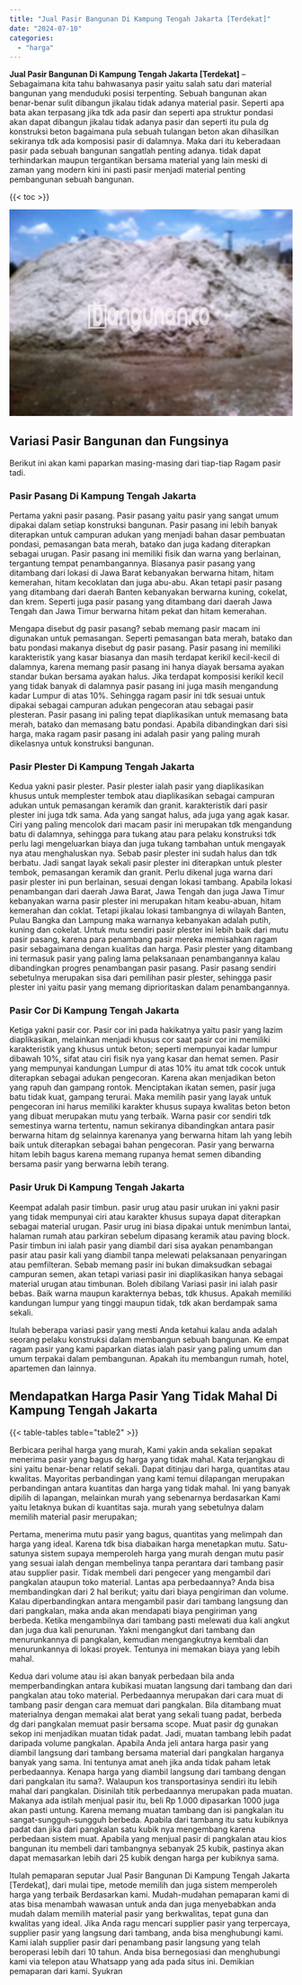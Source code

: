 ```yaml
---
title: "Jual Pasir Bangunan Di Kampung Tengah Jakarta [Terdekat]"
date: "2024-07-10"
categories: 
  - "harga"
---
```


**Jual Pasir Bangunan Di Kampung Tengah Jakarta \[Terdekat\]** – Sebagaimana kita tahu bahwasanya pasir yaitu salah satu dari material bangunan yang menduduki posisi terpenting. Sebuah bangunan akan benar-benar sulit dibangun jikalau tidak adanya material pasir. Seperti apa bata akan terpasang jika tdk ada pasir dan seperti apa struktur pondasi akan dapat dibangun jikalau tidak adanya pasir dan seperti itu pula dg konstruksi beton bagaimana pula sebuah tulangan beton akan dihasilkan sekiranya tdk ada komposisi pasir di dalamnya. Maka dari itu keberadaan pasir pada sebuah bangunan sangatlah penting adanya. tidak dapat terhindarkan maupun tergantikan bersama material yang lain meski di zaman yang modern kini ini pasti pasir menjadi material penting pembangunan sebuah bangunan.

{{< toc >}}

![Jual Pasir Bangunan Di Kampung Tengah Jakarta [Terdekat]](/images/jual-pasir-bangunan-13.png)

## Variasi Pasir Bangunan dan Fungsinya

Berikut ini akan kami paparkan masing-masing dari tiap-tiap Ragam pasir tadi.

### Pasir Pasang Di Kampung Tengah Jakarta

Pertama yakni pasir pasang. Pasir pasang yaitu pasir yang sangat umum dipakai dalam setiap konstruksi bangunan. Pasir pasang ini lebih banyak diterapkan untuk campuran adukan yang menjadi bahan dasar pembuatan pondasi, pemasangan bata merah, batako dan juga kadang diterapkan sebagai urugan. Pasir pasang ini memiliki fisik dan warna yang berlainan, tergantung tempat penambangannya. Biasanya pasir pasang yang ditambang dari lokasi di Jawa Barat kebanyakan berwarna hitam, hitam kemerahan, hitam kecoklatan dan juga abu-abu. Akan tetapi pasir pasang yang ditambang dari daerah Banten kebanyakan berwarna kuning, cokelat, dan krem. Seperti juga pasir pasang yang ditambang dari daerah Jawa Tengah dan Jawa Timur berwarna hitam pekat dan hitam kemerahan.

Mengapa disebut dg pasir pasang? sebab memang pasir macam ini digunakan untuk pemasangan. Seperti pemasangan bata merah, batako dan batu pondasi makanya disebut dg pasir pasang. Pasir pasang ini memiliki karakteristik yang kasar biasanya dan masih terdapat kerikil kecil-kecil di dalamnya, karena memang pasir pasang ini hanya diayak bersama ayakan standar bukan bersama ayakan halus. Jika terdapat komposisi kerikil kecil yang tidak banyak di dalamnya pasir pasang ini juga masih mengandung kadar Lumpur di atas 10%. Sehingga ragam pasir ini tdk sesuai untuk dipakai sebagai campuran adukan pengecoran atau sebagai pasir plesteran. Pasir pasang ini paling tepat diaplikasikan untuk memasang bata merah, batako dan memasang batu pondasi. Apabila dibandingkan dari sisi harga, maka ragam pasir pasang ini adalah pasir yang paling murah dikelasnya untuk konstruksi bangunan.

### Pasir Plester Di Kampung Tengah Jakarta

Kedua yakni pasir plester. Pasir plester ialah pasir yang diaplikasikan khusus untuk memplester tembok atau diaplikasikan sebagai campuran adukan untuk pemasangan keramik dan granit. karakteristik dari pasir plester ini juga tdk sama. Ada yang sangat halus, ada juga yang agak kasar. Ciri yang paling mencolok dari macam pasir ini merupakan tdk mengandung batu di dalamnya, sehingga para tukang atau para pelaku konstruksi tdk perlu lagi mengeluarkan biaya dan juga tukang tambahan untuk mengayak nya atau menghaluskan nya. Sebab pasir plester ini sudah halus dan tdk berbatu. Jadi sangat layak sekali pasir plester ini diterapkan untuk plester tembok, pemasangan keramik dan granit. Perlu dikenal juga warna dari pasir plester ini pun berlainan, sesuai dengan lokasi tambang. Apabila lokasi penambangan dari daerah Jawa Barat, Jawa Tengah dan juga Jawa Timur kebanyakan warna pasir plester ini merupakan hitam keabu-abuan, hitam kemerahan dan coklat. Tetapi jikalau lokasi tambangnya di wilayah Banten, Pulau Bangka dan Lampung maka warnanya kebanyakan adalah putih, kuning dan cokelat. Untuk mutu sendiri pasir plester ini lebih baik dari mutu pasir pasang, karena para penambang pasir mereka memisahkan ragam pasir sebagaimana dengan kualitas dan harga. Pasir plester yang ditambang ini termasuk pasir yang paling lama pelaksanaan penambangannya kalau dibandingkan progres penambangan pasir pasang. Pasir pasang sendiri sebetulnya merupakan sisa dari pemilihan pasir plester, sehingga pasir plester ini yaitu pasir yang memang diprioritaskan dalam penambangannya.

### Pasir Cor Di Kampung Tengah Jakarta

Ketiga yakni pasir cor. Pasir cor ini pada hakikatnya yaitu pasir yang lazim diaplikasikan, melainkan menjadi khusus cor saat pasir cor ini memiliki karakteristik yang khusus untuk beton; seperti mempunyai kadar lumpur dibawah 10%, sifat atau ciri fisik nya yang kasar dan hemat semen. Pasir yang mempunyai kandungan Lumpur di atas 10% itu amat tdk cocok untuk diterapkan sebagai adukan pengecoran. Karena akan menjadikan beton yang rapuh dan gampang rontok. Menciptakan ikatan semen, pasir juga batu tidak kuat, gampang terurai. Maka memilih pasir yang layak untuk pengecoran ini harus memiliki karakter khusus supaya kwalitas beton beton yang dibuat merupakan mutu yang terbaik. Warna pasir cor sendiri tdk semestinya warna tertentu, namun sekiranya dibandingkan antara pasir berwarna hitam dg selainnya karenanya yang berwarna hitam lah yang lebih baik untuk diterapkan sebagai bahan pengecoran. Pasir yang berwarna hitam lebih bagus karena memang rupanya hemat semen dibanding bersama pasir yang berwarna lebih terang.

### Pasir Uruk Di Kampung Tengah Jakarta

Keempat adalah pasir timbun. pasir urug atau pasir urukan ini yakni pasir yang tidak mempunyai ciri atau karakter khusus supaya dapat diterapkan sebagai material urugan. Pasir urug ini biasa dipakai untuk menimbun lantai, halaman rumah atau parkiran sebelum dipasang keramik atau paving block. Pasir timbun ini ialah pasir yang diambil dari sisa ayakan penambangan pasir atau pasir kali yang diambil tanpa melewati pelaksanaan penyaringan atau pemfilteran. Sebab memang pasir ini bukan dimaksudkan sebagai campuran semen, akan tetapi variasi pasir ini diaplikasikan hanya sebagai material urugan atau timbunan. Boleh dibilang Variasi pasir ini ialah pasir bebas. Baik warna maupun karakternya bebas, tdk khusus. Apakah memiliki kandungan lumpur yang tinggi maupun tidak, tdk akan berdampak sama sekali.

Itulah beberapa variasi pasir yang mesti Anda ketahui kalau anda adalah seorang pelaku konstruksi dalam membangun sebuah bangunan. Ke empat ragam pasir yang kami paparkan diatas ialah pasir yang paling umum dan umum terpakai dalam pembangunan. Apakah itu membangun rumah, hotel, apartemen dan lainnya.

## Mendapatkan Harga Pasir Yang Tidak Mahal Di Kampung Tengah Jakarta

{{< table-tables table="table2" >}}

Berbicara perihal harga yang murah, Kami yakin anda sekalian sepakat menerima pasir yang bagus dg harga yang tidak mahal. Kata terjangkau di sini yaitu benar-benar relatif sekali. Dapat ditinjau dari harga, quantitas atau kwalitas. Mayoritas perbandingan yang kami temui dilapangan merupakan perbandingan antara kuantitas dan harga yang tidak mahal. Ini yang banyak dipilih di lapangan, melainkan murah yang sebenarnya berdasarkan Kami yaitu letaknya bukan di kuantitas saja. murah yang sebetulnya dalam memilih material pasir merupakan;

Pertama, menerima mutu pasir yang bagus, quantitas yang melimpah dan harga yang ideal. Karena tdk bisa diabaikan harga menetapkan mutu. Satu-satunya sistem supaya memperoleh harga yang murah dengan mutu pasir yang sesuai ialah dengan membelinya tanpa perantara dari tambang pasir atau supplier pasir. Tidak membeli dari pengecer yang mengambil dari pangkalan ataupun toko material. Lantas apa perbedaannya? Anda bisa membandingkan dari 2 hal berikut; yaitu dari biaya pengiriman dan volume. Kalau diperbandingkan antara mengambil pasir dari tambang langsung dan dari pangkalan, maka anda akan mendapati biaya pengiriman yang berbeda. Ketika mengambilnya dari tambang pasti melewati dua kali angkut dan juga dua kali penurunan. Yakni mengangkut dari tambang dan menurunkannya di pangkalan, kemudian mengangkutnya kembali dan menurunkannya di lokasi proyek. Tentunya ini memakan biaya yang lebih mahal.

Kedua dari volume atau isi akan banyak perbedaan bila anda memperbandingkan antara kubikasi muatan langsung dari tambang dan dari pangkalan atau toko material. Perbedaannya merupakan dari cara muat di tambang pasir dengan cara memuat dari pangkalan. Bila ditambang muat materialnya dengan memakai alat berat yang sekali tuang padat, berbeda dg dari pangkalan memuat pasir bersama scope. Muat pasir dg gunakan sekop ini menjadikan muatan tidak padat. Jadi, muatan tambang lebih padat daripada volume pangkalan. Apabila Anda jeli antara harga pasir yang diambil langsung dari tambang bersama material dari pangkalan harganya banyak yang sama. Ini tentunya amat aneh jika anda tidak paham letak perbedaannya. Kenapa harga yang diambil langsung dari tambang dengan dari pangkalan itu sama?. Walaupun kos transportasinya sendiri itu lebih mahal dari pangkalan. Disinilah titik perbedaannya merupakan pada muatan. Makanya ada istilah menjual pasir itu, beli Rp 1.000 dipasarkan 1000 juga akan pasti untung. Karena memang muatan tambang dan isi pangkalan itu sangat-sungguh-sungguh berbeda. Apabila dari tambang itu satu kubiknya padat dan jika dari pangkalan satu kubik nya mengembang karena perbedaan sistem muat. Apabila yang menjual pasir di pangkalan atau kios bangunan itu membeli dari tambangnya sebanyak 25 kubik, pastinya akan dapat memasarkan lebih dari 25 kubik dengan harga per kubiknya sama.

Itulah pemaparan seputar Jual Pasir Bangunan Di Kampung Tengah Jakarta \[Terdekat\], dari mulai tipe, metode memilih dan juga sistem memperoleh harga yang terbaik Berdasarkan kami. Mudah-mudahan pemaparan kami di atas bisa menambah wawasan untuk anda dan juga menyebabkan anda mudah dalam memilih material pasir yang berkwalitas, tepat guna dan kwalitas yang ideal. Jika Anda ragu mencari supplier pasir yang terpercaya, supplier pasir yang langsung dari tambang, anda bisa menghubungi kami. Kami ialah supplier pasir dari penambang pasir langsung yang telah beroperasi lebih dari 10 tahun. Anda bisa bernegosiasi dan menghubungi kami via telepon atau Whatsapp yang ada pada situs ini. Demikian pemaparan dari kami. Syukran
